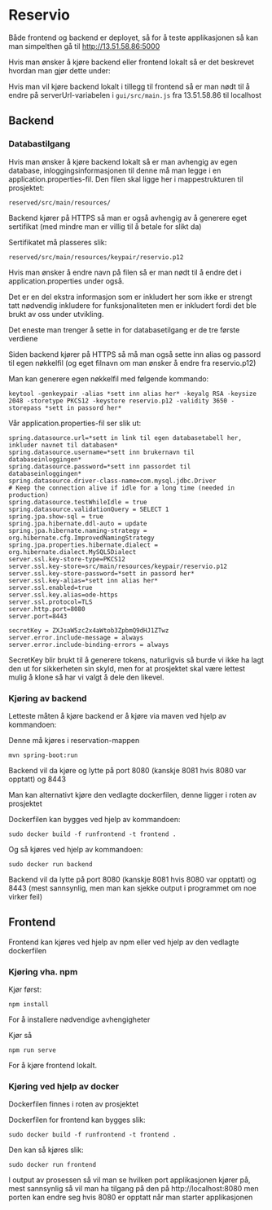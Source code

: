 # Reservio
Både frontend og backend er deployet, så for å teste applikasjonen så kan man simpelthen gå til http://13.51.58.86:5000

Hvis man ønsker å kjøre backend eller frontend lokalt så er det beskrevet hvordan man gjør dette under:

Hvis man vil kjøre backend lokalt i tillegg til frontend så er man nødt til å endre på serverUrl-variabelen i
``gui/src/main.js`` fra 13.51.58.86 til localhost
## Backend
### Databastilgang
Hvis man ønsker å kjøre backend lokalt så er man avhengig av egen database, inloggingsinformasjonen til denne må man legge i en application.properties-fil. Den filen skal ligge her i mappestrukturen til prosjektet:
```
reserved/src/main/resources/
```
Backend kjører på HTTPS så man er også avhengig av å generere eget sertifikat (med mindre man er villig til å betale for
slikt da)

Sertifikatet må plasseres slik:
```
reserved/src/main/resources/keypair/reservio.p12
```
Hvis man ønsker å endre navn på filen så er man nødt til å endre det i application.properties under også.

Det er en del ekstra informasjon som er inkludert her som ikke er strengt tatt nødvendig inkludere for funksjonaliteten
men er inkludert fordi det ble brukt av oss under utvikling.

Det eneste man trenger å sette in for databasetilgang er de tre første verdiene

Siden backend kjører på HTTPS så må man også sette inn alias og passord til egen nøkkelfil (og eget filnavn om man 
ønsker å endre fra reservio.p12)

Man kan generere egen nøkkelfil med følgende kommando:
```
keytool -genkeypair -alias *sett inn alias her* -keyalg RSA -keysize 2048 -storetype PKCS12 -keystore reservio.p12 -validity 3650 -storepass *sett in passord her*
```

Vår application.properties-fil ser slik ut:
```
spring.datasource.url=*sett in link til egen databasetabell her, inkluder navnet til databasen*
spring.datasource.username=*sett inn brukernavn til databaseinloggingen*
spring.datasource.password=*sett inn passordet til databaseinloggingen*
spring.datasource.driver-class-name=com.mysql.jdbc.Driver
# Keep the connection alive if idle for a long time (needed in production)
spring.datasource.testWhileIdle = true
spring.datasource.validationQuery = SELECT 1
spring.jpa.show-sql = true
spring.jpa.hibernate.ddl-auto = update
spring.jpa.hibernate.naming-strategy = org.hibernate.cfg.ImprovedNamingStrategy
spring.jpa.properties.hibernate.dialect = org.hibernate.dialect.MySQL5Dialect
server.ssl.key-store-type=PKCS12
server.ssl.key-store=src/main/resources/keypair/reservio.p12
server.ssl.key-store-password=*sett in passord her*
server.ssl.key-alias=*sett inn alias her*
server.ssl.enabled=true
server.ssl.key.alias=ode-https
server.ssl.protocol=TLS
server.http.port=8080
server.port=8443

secretKey = ZXJsaW5zc2x4aWtob3ZpbmQ9dHJ1ZTwz
server.error.include-message = always
server.error.include-binding-errors = always
```

SecretKey blir brukt til å generere tokens, naturligvis så burde vi ikke ha lagt den ut for sikkerheten sin skyld, men for at prosjektet skal være lettest mulig å klone så har vi valgt å dele den likevel. 

### Kjøring av backend
Letteste måten å kjøre backend er å kjøre via maven ved hjelp av kommandoen:

Denne må kjøres i reservation-mappen
```
mvn spring-boot:run
```
Backend vil da kjøre og lytte på port 8080 (kanskje 8081 hvis 8080 var opptatt) og 8443

Man kan alternativt kjøre den vedlagte dockerfilen, denne ligger i roten av prosjektet

Dockerfilen kan bygges ved hjelp av kommandoen:
```
sudo docker build -f runfrontend -t frontend .
```
Og så kjøres ved hjelp av kommandoen:
```
sudo docker run backend
```

Backend vil da lytte på port 8080 (kanskje 8081 hvis 8080 var opptatt) og 8443 (mest sannsynlig, men man kan sjekke output i programmet om noe virker feil)

## Frontend
Frontend kan kjøres ved hjelp av npm eller ved hjelp av den vedlagte dockerfilen

### Kjøring vha. npm
Kjør først:
```
npm install
```
For å installere nødvendige avhengigheter

Kjør så
```
npm run serve
```
For å kjøre frontend lokalt.


### Kjøring ved hjelp av docker
Dockerfilen finnes i roten av prosjektet

Dockerfilen for frontend kan bygges slik:
```
sudo docker build -f runfrontend -t frontend .
```
Den kan så kjøres slik:
```
sudo docker run frontend
```
I output av prosessen så vil man se hvilken port applikasjonen kjører på, mest sannsynlig så vil man ha tilgang på den 
på http://localhost:8080 men porten kan endre seg hvis 8080 er opptatt når man starter applikasjonen
